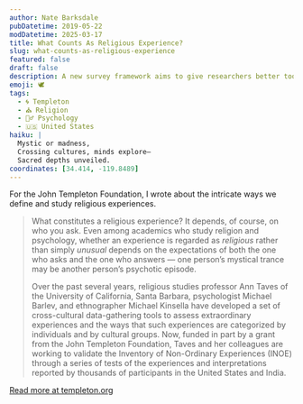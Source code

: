 ```yaml
---
author: Nate Barksdale
pubDatetime: 2019-05-22
modDatetime: 2025-03-17
title: What Counts As Religious Experience?
slug: what-counts-as-religious-experience
featured: false
draft: false
description: A new survey framework aims to give researchers better tools to compare extraordinary human experiences.
emoji: 🕊️
tags:
  - 🌀 Templeton
  - ⛪ Religion
  - 🧘‍♂️ Psychology
  - 🇺🇸 United States
haiku: |
  Mystic or madness,  
  Crossing cultures, minds explore—  
  Sacred depths unveiled.
coordinates: [34.414, -119.8489]
---
```


For the John Templeton Foundation, I wrote about the intricate ways we define and study religious experiences.

> What constitutes a religious experience? It depends, of course, on who you ask. Even among academics who study religion and psychology, whether an experience is regarded as _religious_ rather than simply _unusual_ depends on the expectations of both the one who asks and the one who answers — one person’s mystical trance may be another person’s psychotic episode.
>
> Over the past several years, religious studies professor Ann Taves of the University of California, Santa Barbara, psychologist Michael Barlev, and ethnographer Michael Kinsella have developed a set of cross-cultural data-gathering tools to assess extraordinary experiences and the ways that such experiences are categorized by individuals and by cultural groups. Now, funded in part by a grant from the John Templeton Foundation, Taves and her colleagues are working to validate the Inventory of Non-Ordinary Experiences (INOE) through a series of tests of the experiences and interpretations reported by thousands of participants in the United States and India.

[Read more at templeton.org](https://www.templeton.org/news/what-counts-as-religious-experience)
